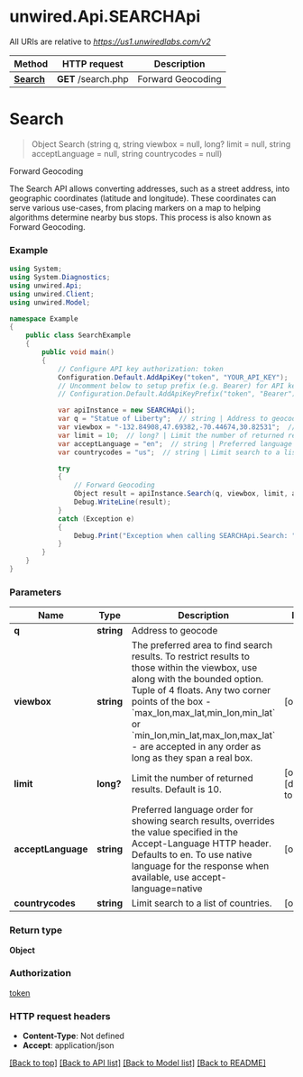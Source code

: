 # unwired.Api.SEARCHApi

All URIs are relative to *https://us1.unwiredlabs.com/v2*

Method | HTTP request | Description
------------- | ------------- | -------------
[**Search**](SEARCHApi.md#search) | **GET** /search.php | Forward Geocoding


<a name="search"></a>
# **Search**
> Object Search (string q, string viewbox = null, long? limit = null, string acceptLanguage = null, string countrycodes = null)

Forward Geocoding

The Search API allows converting addresses, such as a street address, into geographic coordinates (latitude and longitude). These coordinates can serve various use-cases, from placing markers on a map to helping algorithms determine nearby bus stops. This process is also known as Forward Geocoding.

### Example
```csharp
using System;
using System.Diagnostics;
using unwired.Api;
using unwired.Client;
using unwired.Model;

namespace Example
{
    public class SearchExample
    {
        public void main()
        {
            // Configure API key authorization: token
            Configuration.Default.AddApiKey("token", "YOUR_API_KEY");
            // Uncomment below to setup prefix (e.g. Bearer) for API key, if needed
            // Configuration.Default.AddApiKeyPrefix("token", "Bearer");

            var apiInstance = new SEARCHApi();
            var q = "Statue of Liberty";  // string | Address to geocode
            var viewbox = "-132.84908,47.69382,-70.44674,30.82531";  // string | The preferred area to find search results.  To restrict results to those within the viewbox, use along with the bounded option. Tuple of 4 floats. Any two corner points of the box - `max_lon,max_lat,min_lon,min_lat` or `min_lon,min_lat,max_lon,max_lat` - are accepted in any order as long as they span a real box.  (optional) 
            var limit = 10;  // long? | Limit the number of returned results. Default is 10. (optional)  (default to 10)
            var acceptLanguage = "en";  // string | Preferred language order for showing search results, overrides the value specified in the Accept-Language HTTP header. Defaults to en. To use native language for the response when available, use accept-language=native (optional) 
            var countrycodes = "us";  // string | Limit search to a list of countries. (optional) 

            try
            {
                // Forward Geocoding
                Object result = apiInstance.Search(q, viewbox, limit, acceptLanguage, countrycodes);
                Debug.WriteLine(result);
            }
            catch (Exception e)
            {
                Debug.Print("Exception when calling SEARCHApi.Search: " + e.Message );
            }
        }
    }
}
```

### Parameters

Name | Type | Description  | Notes
------------- | ------------- | ------------- | -------------
 **q** | **string**| Address to geocode | 
 **viewbox** | **string**| The preferred area to find search results.  To restrict results to those within the viewbox, use along with the bounded option. Tuple of 4 floats. Any two corner points of the box - &#x60;max_lon,max_lat,min_lon,min_lat&#x60; or &#x60;min_lon,min_lat,max_lon,max_lat&#x60; - are accepted in any order as long as they span a real box.  | [optional] 
 **limit** | **long?**| Limit the number of returned results. Default is 10. | [optional] [default to 10]
 **acceptLanguage** | **string**| Preferred language order for showing search results, overrides the value specified in the Accept-Language HTTP header. Defaults to en. To use native language for the response when available, use accept-language&#x3D;native | [optional] 
 **countrycodes** | **string**| Limit search to a list of countries. | [optional] 

### Return type

**Object**

### Authorization

[token](../README.md#token)

### HTTP request headers

 - **Content-Type**: Not defined
 - **Accept**: application/json

[[Back to top]](#) [[Back to API list]](../README.md#documentation-for-api-endpoints) [[Back to Model list]](../README.md#documentation-for-models) [[Back to README]](../README.md)

